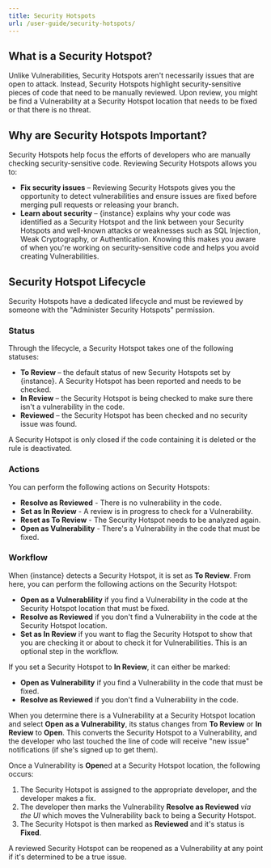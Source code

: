 ```yaml
---
title: Security Hotspots
url: /user-guide/security-hotspots/
---
```


## What is a Security Hotspot?

Unlike Vulnerabilities, Security Hotspots aren't necessarily issues that are open to attack. Instead, Security Hotspots highlight security-sensitive pieces of code that need to be manually reviewed. Upon review, you might be find a Vulnerability at a Security Hotspot location that needs to be fixed or that there is no threat. 

## Why are Security Hotspots Important?

Security Hotspots help focus the efforts of developers who are manually checking security-sensitive code. Reviewing Security Hotspots allows you to:

* **Fix security issues** – Reviewing Security Hotspots gives you the opportunity to detect vulnerabilities and ensure issues are fixed before merging pull requests or releasing your branch.
* **Learn about security** – {instance} explains why your code was identified as a Security Hotspot and the link between your Security Hotspots and well-known attacks or weaknesses such as SQL Injection, Weak Cryptography, or Authentication. Knowing this makes you aware of when you're working on security-sensitive code and helps you avoid creating Vulnerabilities.

## Security Hotspot Lifecycle
Security Hotspots have a dedicated lifecycle and must be reviewed by someone with the "Administer Security Hotspots" permission. 

### Status

Through the lifecycle, a Security Hotspot takes one of the following statuses:

* **To Review** – the default status of new Security Hotspots set by {instance}. A Security Hotspot has been reported and needs to be checked.
* **In Review** – the Security Hotspot is being checked to make sure there isn't a vulnerability in the code.
* **Reviewed** – the Security Hotspot has been checked and no security issue was found.

A Security Hotspot is only closed if the code containing it is deleted or the rule is deactivated.

### Actions

You can perform the following actions on Security Hotspots:

* **Resolve as Reviewed** - There is no vulnerability in the code.
* **Set as In Review** - A review is in progress to check for a Vulnerability.
* **Reset as To Review** - The Security Hotspot needs to be analyzed again.
* **Open as Vulnerability** - There's a Vulnerability in the code that must be fixed.

### Workflow

When {instance} detects a Security Hotspot, it is set as **To Review**. From here, you can perform the following actions on the Security Hotspot:
* **Open as a Vulnerablility** if you find a Vulnerability in the code at the Security Hotspot location that must be fixed.
* **Resolve as Reviewed** if you don't find a Vulnerability in the code at the Security Hotspot location.
* **Set as In Review** if you want to flag the Security Hotspot to show that you are checking it or about to check it for Vulnerabilities. This is an optional step in the workflow. 

If you set a Security Hotspot to **In Review**, it can either be marked:
* **Open as Vulnerability** if you find a Vulnerability in the code that must be fixed.
* **Resolve as Reviewed** if you don't find a Vulnerability in the code.

When you determine there is a Vulnerability at a Security Hotspot location and select **Open as a Vulnerability**, its status changes from **To Review** or **In Review** to **Open**. This converts the Security Hotspot to a Vulnerability, and the developer who last touched the line of code will receive "new issue" notifications (if she's signed up to get them).

Once a Vulnerability is **Open**ed at a Security Hotspot location, the following occurs:

1. The Security Hotspot is assigned to the appropriate developer, and the developer makes a fix.
2. The developer then marks the Vulnerability **Resolve as Reviewed** *via the UI* which moves the Vulnerability back to being a Security Hotspot. 
3. The Security Hotspot is then marked as **Reviewed** and it's status is **Fixed**. 

A reviewed Security Hotspot can be reopened as a Vulnerability at any point if it's determined to be a true issue.
